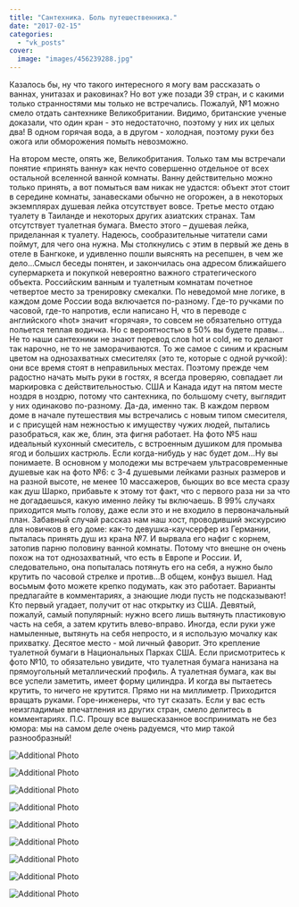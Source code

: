 ```yaml
---
title: "Сантехника. Боль путешественника."
date: "2017-02-15"
categories: 
  - "vk_posts"
cover:
  image: "images/456239288.jpg"
---
```


Казалось бы, ну что такого интересного я могу вам рассказать о ваннах, унитазах и раковинах? Но вот уже позади 39 стран, и с какими только странностями мы только не встречались. Пожалуй, №1 можно смело отдать сантехнике Великобритании. Видимо, британские ученые доказали, что один кран - это недостаточно, поэтому у них их целых два! В одном горячая вода, а в другом - холодная, поэтому руки без ожога или обморожения помыть невозможно.

<!--more-->

На втором месте, опять же, Великобритания. Только там мы встречали понятие «принять ванну» как нечто совершенно отдельное от всех остальной вселенной ванной комнаты. Ванну действительно можно только принять, а вот помыться вам никак не удастся: объект этот стоит в середине комнаты, занавесками обычно не огорожен, а в некоторых экземплярах душевая лейка отсутствует вовсе. Третье место отдаю туалету в Таиланде и некоторых других азиатских странах. Там отсутствует туалетная бумага. Вместо этого – душевая лейка, приделанная к туалету. Надеюсь, сообразительные читатели сами поймут, для чего она нужна. Мы столкнулись с этим в первый же день в отеле в Бангкоке, и удивленно пошли выяснять на ресепшен, в чем же дело…Смысл беседы понятен, и закончилась она адресом ближайшего супермаркета и покупкой невероятно важного стратегического объекта. Российским ванным и туалетным комнатам почетное четвертое место за тренировку смекалки. По неведомой мне логике, в каждом доме России вода включается по-разному. Где-то ручками по часовой, где-то напротив, если написано H, что в переводе с английского «hot» значит «горячая», то совсем не обязательно оттуда польется теплая водичка. Но с вероятностью в 50% вы будете правы… Не то наши сантехники не знают перевод слов hot и cold, не то делают так нарочно, не то не заморачиваются. То же самое с синим и красным цветом на однозахватных смесителях (это те, которые с одной ручкой): они все время стоят в неправильных местах. Поэтому прежде чем радостно начать мыть руки в гостях, я всегда проверяю, совпадает ли маркировка с действительностью. США и Канада идут на пятом месте ноздря в ноздрю, потому что сантехника, по большому счету, выглядит у них одинаково по-разному. Да-да, именно так. В каждом первом доме в начале путешествия мы встречались с новым типом смесителя, и с присущей нам нежностью к имуществу чужих людей, пытались разобраться, как же, блин, эта фигня работает. На фото №5 наш идеальный кухонный смеситель, с встроенным душиком для промыва ягод и больших кастрюль. Если когда-нибудь у нас будет дом…Ну вы понимаете. В основном у молодежи мы встречаем ультрасовременные душевые как на фото №6: с 3-4 душевыми лейками разных размеров и на разной высоте, не менее 10 массажеров, бьющих во все места сразу как душ Шарко, прибавьте к этому тот факт, что с первого раза ни за что не догадаешься, какую именно лейку ты включаешь. В 99% случаях приходится мыть голову, даже если это и не входило в первоначальный план. Забавный случай рассказ нам наш хост, проводивший экскурсию для новичков в его доме: как-то девушка-каучсерфер из Германии, пыталась принять душ из крана №7. И вырвала его нафиг с корнем, затопив парню половину ванной комнаты. Потому что внешне он очень похож на тот однозахватный, что есть в Европе и России. И, следовательно, она попыталась потянуть его на себя, а нужно было крутить по часовой стрелке и против…В общем, конфуз вышел. Над восьмым фото можете крепко подумать, как это работает. Варианты предлагайте в комментариях, а знающие люди пусть не подсказывают! Кто первый угадает, получит от нас открытку из США. Девятый, пожалуй, самый популярный: нужно всего лишь вытянуть пластиковую часть на себя, а затем крутить влево-вправо. Иногда, если руки уже намыленные, вытянуть на себя непросто, и я использую мочалку как прихватку. Десятое место - мой личный фаворит. Это крепление туалетной бумаги в Национальных Парках США. Если присмотритесь к фото №10, то обязательно увидите, что туалетная бумага нанизана на прямоугольный металлический профиль. А туалетная бумага, как вы все успели заметить, имеет форму цилиндра. И когда вы пытаетесь крутить, то ничего не крутится. Прямо ни на миллиметр. Приходится вращать руками. Горе-инженеры, что тут сказать. Если у вас есть неизгладимые впечатления из других стран, смело делитесь в комментариях. П.С. Прошу все вышесказанное воспринимать не без юмора: мы на самом деле очень радуемся, что мир такой разнообразный!

![Additional Photo](https://vodpop.ru/wp-content/uploads/2023/07/456239289.jpg)

![Additional Photo](https://vodpop.ru/wp-content/uploads/2023/07/456239290.jpg)

![Additional Photo](https://vodpop.ru/wp-content/uploads/2023/07/456239291.jpg)

![Additional Photo](https://vodpop.ru/wp-content/uploads/2023/07/456239292.jpg)

![Additional Photo](https://vodpop.ru/wp-content/uploads/2023/07/456239293.jpg)

![Additional Photo](https://vodpop.ru/wp-content/uploads/2023/07/456239294.jpg)

![Additional Photo](https://vodpop.ru/wp-content/uploads/2023/07/456239295.jpg)

![Additional Photo](https://vodpop.ru/wp-content/uploads/2023/07/456239296.jpg)

![Additional Photo](https://vodpop.ru/wp-content/uploads/2023/07/456239297.jpg)
